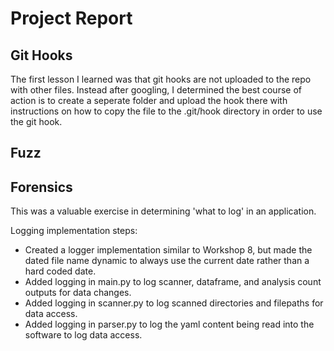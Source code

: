 # Project Report

## Git Hooks

The first lesson I learned was that git hooks are not uploaded to the repo with other files. Instead after googling, I determined the best course of action is to create a seperate folder and upload the hook there with instructions on how to copy the file to the .git/hook directory in order to use the git hook.

## Fuzz

## Forensics

This was a valuable exercise in determining 'what to log' in an application.

Logging implementation steps:

- Created a logger implementation similar to Workshop 8, but made the dated file name dynamic to always use the current date rather than a hard coded date.
- Added logging in main.py to log scanner, dataframe, and analysis count outputs for data changes.
- Added logging in scanner.py to log scanned directories and filepaths for data access.
- Added logging in parser.py to log the yaml content being read into the software to log data access.
